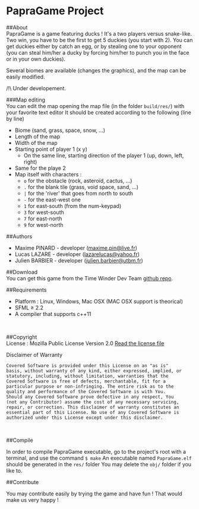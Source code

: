 PapraGame Project
============

##About
<br/>
PapraGame is a game featuring ducks !
It's a two players versus snake-like. Two win, you have to be the first to get 5 duckies (you start with 2).
You can get duckies either by catch an egg, or by stealing one to your 	opponent (you can steal him/her a ducky by forcing him/her to punch you in the face or in your own duckies).

Several biomes are available (changes the graphics), and the map can be easily modified.

/!\ Under developement.
<br/>

###Map editing
<br>
You can edit the map opening the map file (in the folder `build/res/`) with your favorite text editor
It should be created according to the following (line by line)
+ Biome (sand, grass, space, snow, …)
+ Length of the map
+ Width of the map
+ Starting point of player 1 (x y)
    + On the same line, starting direction of the player 1 (up, down, left, right)
+ Same for the playe 2
+ Map itself with characters :
    + ``o`` for the obstacle (rock, asteroïd, cactus, …)
    + ``.`` for the blank tile (grass, void space, sand, …)
    + ``|`` for the 'river' that goes from north to south
    + ``-`` for the east-west one
    + ``1`` for east-south (from the num-keypad)
    + ``3`` for west-south
    + ``7`` for east-north
    + ``9`` for west-north

##Authors
<br/>
+ Maxime PINARD - developer (maxime.pin@live.fr)
+ Lucas LAZARE - developer (lazarelucas@yahoo.fr)
+ Julien BARBIER - developer (julien.barbier@utbm.fr)

##Download
<br/>
You can get this game from the Time Winder Dev Team [github repo](https://github.com/TiWinDeTea/PapraGame).
<br/>

##Requirements
<br/>
+ Platform : Linux, Windows, Mac OSX (MAC OSX support is theorical)
+ SFML ≥ 2.2
+ A compiler that supports c++11
<br/>

##Copyright
<br/>
License : Mozilla Public License Version 2.0
[Read the license file](LICENSE.md)

Disclaimer of Warranty

    Covered Software is provided under this License on an "as is"
    basis, without warranty of any kind, either expressed, implied, or
    statutory, including, without limitation, warranties that the
    Covered Software is free of defects, merchantable, fit for a
    particular purpose or non-infringing. The entire risk as to the
    quality and performance of the Covered Software is with You.
    Should any Covered Software prove defective in any respect, You
    (not any Contributor) assume the cost of any necessary servicing,
    repair, or correction. This disclaimer of warranty constitutes an
    essential part of this License. No use of any Covered Software is
    authorized under this License except under this disclaimer.

<br/>

##Compile

In order to compile PapraGame executable, go to the project's root with a terminal, and use the command
``$ make``
An executable named `PapraGame.elf` should be generated in the `res/` folder
You may delete the `obj/` folder if you like to.

##Contribute

You may contribute easily by trying the game and have fun ! That would make us very happy !
